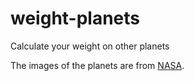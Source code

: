# weight-planets
Calculate your weight on other planets

The images of the planets are from [NASA](https://solarsystem.nasa.gov/planets/overview/).
